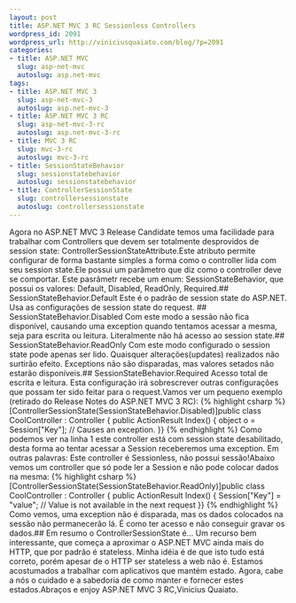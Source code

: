 ```yaml
--- 
layout: post
title: ASP.NET MVC 3 RC Sessionless Controllers
wordpress_id: 2091
wordpress_url: http://viniciusquaiato.com/blog/?p=2091
categories: 
- title: ASP.NET MVC
  slug: asp-net-mvc
  autoslug: asp.net-mvc
tags: 
- title: ASP.NET MVC 3
  slug: asp-net-mvc-3
  autoslug: asp.net-mvc-3
- title: ASP.NET MVC 3 RC
  slug: asp-net-mvc-3-rc
  autoslug: asp.net-mvc-3-rc
- title: MVC 3 RC
  slug: mvc-3-rc
  autoslug: mvc-3-rc
- title: SessionStateBehavior
  slug: sessionstatebehavior
  autoslug: sessionstatebehavior
- title: ControllerSessionState
  slug: controllersessionstate
  autoslug: controllersessionstate
---
```

Agora no ASP.NET MVC 3 Release Candidate temos uma facilidade para trabalhar com Controllers que devem ser totalmente desprovidos de session state: ControllerSessionStateAttribute.Este atributo permite configurar de forma bastante simples a forma como o controller lida com seu session state.Ele possui um parâmetro que diz como o controller deve se comportar. Este pasrâmetr recebe um enum: SessionStateBehavior, que possui os valores: Default, Disabled, ReadOnly, Required.## SessionStateBehavior.Default
Este é o padrão de session state do ASP.NET. Usa as configurações de session state do request. ## SessionStateBehavior.Disabled
Com este modo a sessão não fica disponível, causando uma exception quando tentamos acessar a mesma, seja para escrita ou leitura. Literalmente não há acesso ao session state.## SessionStateBehavior.ReadOnly
Com este modo configurado o session state pode apenas ser lido. Quaisquer alterações(updates) realizados não surtirão efeito. Exceptions não são disparadas, mas valores setados não estarão disponíveis.## SessionStateBehavior.Required
Acesso total de escrita e leitura. Esta configuração irá sobrescrever outras configurações que possam ter sido feitar para o request.Vamos ver um pequeno exemplo (retirado do Release Notes do ASP.NET MVC 3 RC):
{% highlight csharp %}
[ControllerSessionState(SessionStateBehavior.Disabled)]public class CoolController : Controller {    public ActionResult Index()     {        object o = Session["Key"]; // Causes an exception.    }}
{% endhighlight %}
Como podemos ver na linha 1 este controller está com session state desabilitado, desta forma ao tentar acessar a Session receberemos uma exception. Em outras palavras: Este controller é Sessionless, não possui sessão!Abaixo vemos um controller que só pode ler a Session e não pode colocar dados na mesma:
{% highlight csharp %}
[ControllerSessionState(SessionStateBehavior.ReadOnly)]public class CoolController : Controller {    public ActionResult Index()     {        Session["Key"] = "value"; // Value is not available in the next request    }}
{% endhighlight %}
Como vemos, uma exception não é disparada, mas os dados colocados na sessão não permanecerão lá. É como ter acesso e não conseguir gravar os dados.## Em resumo o ControllerSessionState é...
Um recurso bem interessante, que começa a aproximar o ASP.NET MVC ainda mais do HTTP, que por padrão é stateless. Minha idéia é de que isto tudo está correto, porém apesar de o HTTP ser stateless a web não é. Estamos acostumados a trabalhar com aplicativos que mantém estado. Agora, cabe a nós o cuidado e a sabedoria de como manter e fornecer estes estados.Abraços e enjoy ASP.NET MVC 3 RC,Vinicius Quaiato.
